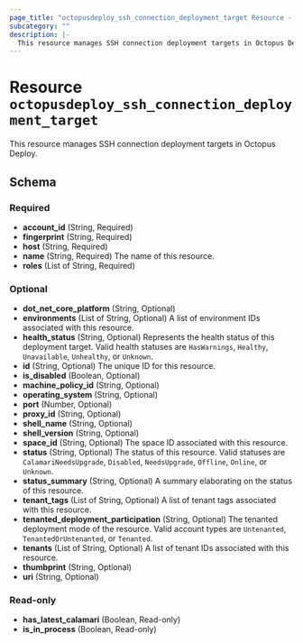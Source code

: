 ```yaml
---
page_title: "octopusdeploy_ssh_connection_deployment_target Resource - terraform-provider-octopusdeploy"
subcategory: ""
description: |-
  This resource manages SSH connection deployment targets in Octopus Deploy.
---
```


# Resource `octopusdeploy_ssh_connection_deployment_target`

This resource manages SSH connection deployment targets in Octopus Deploy.



## Schema

### Required

- **account_id** (String, Required)
- **fingerprint** (String, Required)
- **host** (String, Required)
- **name** (String, Required) The name of this resource.
- **roles** (List of String, Required)

### Optional

- **dot_net_core_platform** (String, Optional)
- **environments** (List of String, Optional) A list of environment IDs associated with this resource.
- **health_status** (String, Optional) Represents the health status of this deployment target. Valid health statuses are `HasWarnings`, `Healthy`, `Unavailable`, `Unhealthy`, or `Unknown`.
- **id** (String, Optional) The unique ID for this resource.
- **is_disabled** (Boolean, Optional)
- **machine_policy_id** (String, Optional)
- **operating_system** (String, Optional)
- **port** (Number, Optional)
- **proxy_id** (String, Optional)
- **shell_name** (String, Optional)
- **shell_version** (String, Optional)
- **space_id** (String, Optional) The space ID associated with this resource.
- **status** (String, Optional) The status of this resource. Valid statuses are `CalamariNeedsUpgrade`, `Disabled`, `NeedsUpgrade`, `Offline`, `Online`, or `Unknown`.
- **status_summary** (String, Optional) A summary elaborating on the status of this resource.
- **tenant_tags** (List of String, Optional) A list of tenant tags associated with this resource.
- **tenanted_deployment_participation** (String, Optional) The tenanted deployment mode of the resource. Valid account types are `Untenanted`, `TenantedOrUntenanted`, or `Tenanted`.
- **tenants** (List of String, Optional) A list of tenant IDs associated with this resource.
- **thumbprint** (String, Optional)
- **uri** (String, Optional)

### Read-only

- **has_latest_calamari** (Boolean, Read-only)
- **is_in_process** (Boolean, Read-only)


